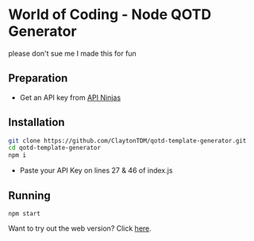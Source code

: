 # World of Coding - Node QOTD Generator
please don't sue me I made this for fun
## Preparation
- Get an API key from [API Ninjas](https://api-ninjas.com/)
## Installation
```bash
git clone https://github.com/ClaytonTDM/qotd-template-generator.git
cd qotd-template-generator
npm i
```
- Paste your API Key on lines  27 & 46 of index.js
## Running
```
npm start
```


Want to try out the web version? Click [here](https://github.com/ClaytonTDM/qotd-template-generator/tree/web).

